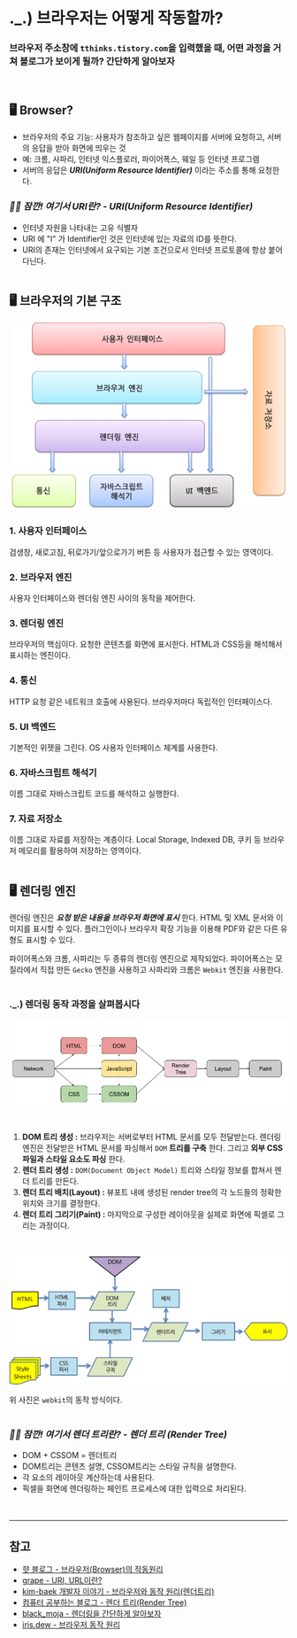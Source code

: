 # ._.) 브라우저는 어떻게 작동할까?
### 브라우저 주소창에 `tthinks.tistory.com`을 입력했을 때, 어떤 과정을 거쳐 블로그가 보이게 될까? 간단하게 알아보자
<br/>

## 🖥 Browser?
* 브라우저의 주요 기능: 사용자가 참조하고 싶은 웹페이지를 서버에 요청하고, 서버의 응답을 받아 화면에 띄우는 것
* 예: 크롬, 사파리, 인터넷 익스플로러, 파이어폭스, 웨일 등 인터넷 프로그램
* 서버의 응답은 ___URI(Uniform Resource Identifier)___ 이라는 주소를 통해 요청한다.

### _🖐🏻 잠깐! 여기서 URI란? - URI(Uniform Resource Identifier)_
* 인터넷 자원을 나타내는 고유 식별자
* URI 에 "I" 가 Identifier인 것은 인터넷에 있는 자료의 ID를 뜻한다.
* URI의 존재는 인터넷에서 요구되는 기본 조건으로서 인터넷 프로토콜에 항상 붙어다닌다.
<br/><br/>

## 🖥 브라우저의 기본 구조

<p align="center">
<img src="../img/helloworld-59361-1.png">
</p>

### __1. 사용자 인터페이스__
검생창, 새로고침, 뒤로가기/앞으로가기 버튼 등 사용자가 접근할 수 있는 영역이다.

### __2. 브라우저 엔진__
  사용자 인터페이스와 렌더링 엔진 사이의 동작을 제어한다.

### __3. 렌더링 엔진__
브라우저의 핵심이다. 요청한 콘텐츠를 화면에 표시한다. HTML과 CSS등을 해석해서 표시하는 엔진이다.

### __4. 통신__
HTTP 요청 같은 네트워크 호출에 사용된다. 브라우저마다 독립적인 인터페이스다.

### __5. UI 백엔드__
기본적인 위젯을 그린다. OS 사용자 인터페이스 체계를 사용한다.

### __6. 자바스크립트 해석기__
이름 그대로 자바스크립트 코드를 해석하고 실행한다.

### __7. 자료 저장소__
이름 그대로 자료를 저장하는 계층이다. Local Storage, Indexed DB, 쿠키 등 브라우저 메모리를 활용하여 저장하는 영역이다.
<br/><br/>


## 🖥 렌더링 엔진
렌더링 엔진은 ___요청 받은 내용을 브라우저 화면에 표시___ 한다. HTML 및 XML 문서와 이미지를 표시할 수 있다. 플러그인이나 브라우저 확장 기능을 이용해 PDF와 같은 다른 유형도 표시할 수 있다.

파이어폭스와 크롬, 사파리는 두 종류의 렌더링 엔진으로 제작되었다. 파이어폭스는 모질라에서 직접 만든 `Gecko` 엔진을 사용하고 사파리와 크롬은 `Webkit` 엔진을 사용한다.
<br/><br/>

### ._.) 렌더링 동작 과정을 살펴봅시다
<p align="center">
<img src="../img/rendering.png">
</p>
<br/>

1. __DOM 트리 생성 :__ 브라우저는 서버로부터 HTML 문서를 모두 전달받는다. 렌더링 엔진은 전달받은 HTML 문서를 파싱해서 `DOM` __트리를 구축__ 한다. 그리고 __외부 CSS 파일과 스타일 요소도 파싱__ 한다.
2. __렌더 트리 생성 :__ `DOM(Document Object Model)` 트리와 스타일 정보를 합쳐서 렌더 트리를 만든다.
3. __렌더 트리 배치(Layout) :__ 뷰포트 내에 생성된 render tree의 각 노드들의 정확한 위치와 크기를 결정한다.
4. __렌더 트리 그리기(Paint) :__ 마지막으로 구성한 레이아웃을 실제로 화면에 픽셀로 그리는 과정이다.
<br/>

<p align="center">
  <img src="../img/helloworld-59361-3.png">
</p>

위 사진은 `webkit`의 동작 방식이다.
<br/><br/>

### _🖐🏻 잠깐! 여기서 렌더 트리란? - 렌더 트리 (Render Tree)_
* DOM + CSSOM = 렌더트리
* DOM트리는 콘텐츠 설명, CSSOM트리는 스타일 규칙을 설명한다.
* 각 요소의 레이아웃 계산하는데 사용된다.
* 픽셀을 화면에 렌더링하는 페인트 프로세스에 대한 입력으로 처리된다.
<br/><br/><br/>

***
## 참고
* [햣 블로그 - 브라우저(Browser)의 작동원리](https://woong-jae.com/web/210821-how-does-browser-work)
* [grape - URI, URL이란?](https://grape-blog.tistory.com/10)
* [kim-baek 개발자 이야기 - 브라우저와 동작 원리(렌더트리)](https://baek-kim-dev.site/140)
* [컴퓨터 공부하는 블로그 - 렌더 트리(Render Tree)](https://sgcomputer.tistory.com/172)
* [black_moja - 렌더링을 간단하게 알아보자](https://velog.io/@limlim980625/browser-rendering)
* [iris.dew - 브라우저 동작 원리](https://irisdew.github.io/development/%EB%B8%8C%EB%9D%BC%EC%9A%B0%EC%A0%80-%EB%8F%99%EC%9E%91-%EC%9B%90%EB%A6%AC/)
